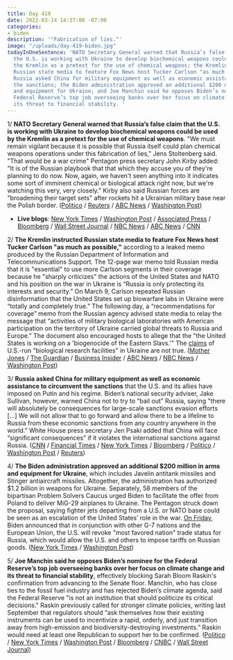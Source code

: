```yaml
---
title: Day 419
date: 2022-03-14 14:37:00 -07:00
categories:
- biden
description: '"Fabrication of lies."'
image: "/uploads/day-419-biden.jpg"
todayInOneSentence: 'NATO Secretary General warned that Russia’s false claim that
  the U.S. is working with Ukraine to develop biochemical weapons could be used by
  the Kremlin as a pretext for the use of chemical weapons; the Kremlin instructed
  Russian state media to feature Fox News host Tucker Carlson "as much as possible";
  Russia asked China for military equipment as well as economic assistance to circumvent
  the sanctions; the Biden administration approved an additional $200 million in arms
  and equipment for Ukraine; and Joe Manchin said he opposes Biden’s nominee for the
  Federal Reserve’s top job overseeing banks over her focus on climate change and
  its threat to financial stability. '
---
```


1/ **NATO Secretary General warned that Russia’s false claim that the U.S. is working with Ukraine to develop biochemical weapons could be used by the Kremlin as a pretext for the use of chemical weapons**. "We must remain vigilant because it is possible that Russia itself could plan chemical weapons operations under this fabrication of lies," Jens Stoltenberg said. "That would be a war crime" Pentagon press secretary John Kirby added: "It is of the Russian playbook that that which they accuse you of they're planning to do now. Now, again, we haven't seen anything into it indicates some sort of imminent chemical or biological attack right now, but we're watching this very, very closely." Kirby also said Russian forces are "broadening their target sets" after rockets hit a Ukrainian military base near the Polish border. ([Politico](https://www.politico.eu/article/nato-chief-russia-chemical-weapons-ukraine/) / [Reuters](https://www.reuters.com/world/europe/nato-chief-says-russia-may-use-chemical-weapons-german-paper-2022-03-13/) / [ABC News](https://abcnews.go.com/Politics/pentagon-spokesperson-john-kirby-latest-airstrike-russia-broadening/story?id=83408291) / [Washington Post](https://www.washingtonpost.com/national-security/2022/03/11/intelligence-russian-chemical-attack/))

* **Live blogs**: [New York Times](https://www.nytimes.com/live/2022/03/14/world/ukraine-russia-war) / [Washington Post](https://www.washingtonpost.com/world/2022/03/14/russia-ukraine-war-putin-news-live-updates/) / [Associated Press](https://apnews.com/article/russia-ukraine-war-live-updates-560b945c4edc21311d96ee6035d7e849) / [Bloomberg](https://www.bloomberg.com/news/articles/2022-03-14/ukraine-update-new-round-of-talks-u-s-china-officials-to-meet?srnd=premium&sref=MIBMEEoj) / [Wall Street Journal](https://www.wsj.com/livecoverage/russia-ukraine-latest-news-2022-03-14) / [NBC News](https://www.nbcnews.com/news/world/live-blog/ukraine-russia-war-latest-news-moscow-kyiv-meet-negotiations-n1291795) / [ABC News](https://abcnews.go.com/International/live-updates/russia-ukraine/?id=83390885) / [CNN](https://www.cnn.com/europe/live-news/ukraine-russia-putin-news-03-14-22/index.html)

2/ **The Kremlin instructed Russian state media to feature Fox News host Tucker Carlson "as much as possible,"** according to a leaked memo produced by the Russian Department of Information and Telecommunications Support. The 12-page war memo told Russian media that it is "essential" to use more Carlson segments in their coverage because he "sharply criticizes" the actions of the United States and NATO and his position on the war in Ukraine is “Russia is only protecting its interests and security.” On March 9, Carlson repeated Russian disinformation that the United States set up biowarfare labs in Ukraine were “totally and completely true.” The following day, a “recommendations for coverage” memo from the Russian agency advised state media to relay the message that “activities of military biological laboratories with American participation on the territory of Ukraine carried global threats to Russia and Europe.” The document also encouraged hosts to allege that the "the United States is working on a 'biogenocide of the Eastern Slavs.'" The [claims](https://www.washingtonpost.com/politics/2022/03/11/how-right-embraced-russian-disinformation-about-us-bioweapons-labs-ukraine/) of U.S.-run "biological research facilities" in Ukraine are not true. ([Mother Jones](https://www.motherjones.com/politics/2022/03/exclusive-kremlin-putin-russia-ukraine-war-memo-tucker-carlson-fox/?scrolla=5eb6d68b7fedc32c19ef33b4) / [The Guardian](https://www.theguardian.com/media/2022/mar/14/kremlin-memos-russian-media-tucker-carlson-fox-news-mother-jones) / [Business Insider](https://www.businessinsider.com/kremlin-memo-ukraine-war-russian-tucker-carlson-mother-jones-2022-3?op=1&scrolla=5eb6d68b7fedc32c19ef33b4) / [ABC News](https://abcnews.go.com/Technology/wireStory/russias-bioweapon-conspiracy-theory-finds-support-us-83404292) / [NBC News](https://www.nbcnews.com/tech/internet/qanon-ukraine-biolabs-russian-propaganda-efforts-boosted-us-far-right-rcna19392) / [Washington Post](https://www.washingtonpost.com/politics/2022/03/11/how-right-embraced-russian-disinformation-about-us-bioweapons-labs-ukraine/))

3/ **Russia asked China for military equipment as well as economic assistance to circumvent the sanctions** that the U.S. and its allies have imposed on Putin and his regime. Biden’s national security adviser, Jake Sullivan,  however, warned China not to try to “bail out” Russia, saying "there will absolutely be consequences for large-scale sanctions evasion efforts \[...\] We will not allow that to go forward and allow there to be a lifeline to Russia from these economic sanctions from any country anywhere in the world.” White House press secretary Jen Psaki added that China will face “significant consequences” if it violates the international sanctions against Russia. ([CNN](https://www.cnn.com/2022/03/13/politics/jake-sullivan-meeting-chinese-counterpart-ukraine/index.html) / [Financial Times](https://www.ft.com/content/30850470-8c8c-4b53-aa39-01497064a7b7) / [New York Times](https://www.nytimes.com/2022/03/13/us/politics/russia-china-ukraine.html) / [Bloomberg](https://www.bloomberg.com/news/articles/2022-03-14/u-s-says-russia-made-unusual-request-for-chinese-aid-on-ukraine?sref=MIBMEEoj) / [Politico](https://www.politico.com/news/2022/03/13/russia-china-military-equipment-00016893) / [Washington Post](https://www.washingtonpost.com/world/2022/03/14/russia-ukraine-war-putin-news-live-updates/#link-AJ4K5FNNOFC3ZLK4VRX2R364HI) / [Reuters](https://www.reuters.com/markets/europe/russia-says-nearly-half-its-reserves-are-frozen-counts-ties-with-china-2022-03-13/))

4/ **The Biden administration approved an additional $200 million in arms and equipment for Ukraine**, which includes Javelin antitank missiles and Stinger antiaircraft missiles.  Altogether, the administration has authorized $1.2 billion in weapons for Ukraine. Separately, 58 members of the bipartisan Problem Solvers Caucus urged Biden to facilitate the offer from Poland to deliver MiG-29 airplanes to Ukraine. The Pentagon struck down the proposal, saying fighter jets departing from a U.S. or NATO base could be seen as an escalation of the United States’ role in the war. [On Friday](https://abcnews.go.com/Politics/ukraine-siege-biden-announces-sanctions-squeeze-russia/story?id=83389256), Biden announced that in conjunction with other G-7 nations and the European Union, the U.S. will revoke "most favored nation" trade status for Russia, which would allow the U.S. and others to impose tariffs on Russian goods. ([New York Times](https://www.nytimes.com/2022/03/12/us/politics/biden-ukraine-weapons.html) / [Washington Post](https://www.washingtonpost.com/politics/2022/03/13/gop-russia-weapons/))

5/ **Joe Manchin said he opposes Biden’s nominee for the Federal Reserve’s top job overseeing banks over her focus on climate change and its threat to financial stability**, effectively blocking Sarah Bloom Raskin's confirmation from advancing to the Senate floor. Manchin, who has close ties to the fossil fuel industry and has rejected Biden’s climate agenda, said the Federal Reserve "is not an institution that should politicize its critical decisions." Raskin previously called for stronger climate policies, writing last September that regulators should “ask themselves how their existing instruments can be used to incentivize a rapid, orderly, and just transition away from high-emission and biodiversity-destroying investments.” Raskin would need at least one Republican to support her to be confirmed. ([Politico](https://www.politico.com/news/2022/03/14/manchin-opposes-biden-fed-nominee-raskin-00017013) / [New York Times](https://www.nytimes.com/2022/03/14/business/manchin-raskin-fed.html) / [Washington Post](https://www.washingtonpost.com/us-policy/2022/03/14/raskin-fed-manchin/) / [Bloomberg](https://www.bloomberg.com/news/articles/2022-03-14/manchin-won-t-back-raskin-for-fed-imperiling-her-confirmation?sref=MIBMEEoj) / [CNBC](https://www.cnbc.com/2022/03/14/joe-manchin-opposes-sarah-bloom-raskin-federal-reserve-nomination.html) / [Wall Street Journal](https://www.wsj.com/articles/sen-joe-manchin-signals-opposition-to-sarah-bloom-raskin-for-fed-post-11647275446))